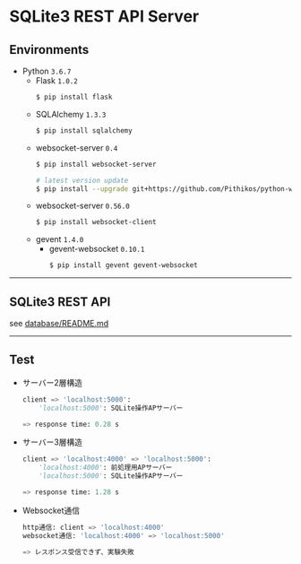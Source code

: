 # SQLite3 REST API Server

## Environments
- Python `3.6.7`
    - Flask `1.0.2`
        ```bash
        $ pip install flask
        ```
    - SQLAlchemy `1.3.3`
        ```bash
        $ pip install sqlalchemy
        ```
    - websocket-server `0.4`
        ```bash
        $ pip install websocket-server

        # latest version update
        $ pip install --upgrade git+https://github.com/Pithikos/python-websocket-server
        ```
    - websocket-server `0.56.0`
        ```bash
        $ pip install websocket-client
        ```
     - gevent `1.4.0`
        - gevent-websocket `0.10.1`
            ```bash
            $ pip install gevent gevent-websocket
            ```

***

## SQLite3 REST API
see [database/README.md](./database/README.md)

***

## Test

- サーバー2層構造
    ```python
    client => 'localhost:5000':
        'localhost:5000': SQLite操作APサーバー
    
    => response time: 0.28 s
    ```
- サーバー3層構造
    ```python
    client => 'localhost:4000' => 'localhost:5000':
        'localhost:4000': 前処理用APサーバー
        'localhost:5000': SQLite操作APサーバー
    
    => response time: 1.28 s
    ```
- Websocket通信
    ```python
    http通信: client => 'localhost:4000'
    websocket通信: 'localhost:4000' => 'localhost:5000'
    
    => レスポンス受信できず、実験失敗
    ```
